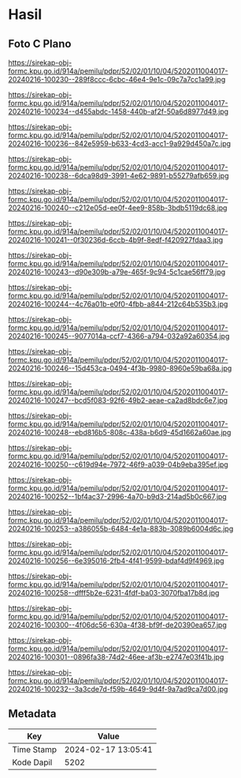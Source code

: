 # Hasil

## Foto C Plano

https://sirekap-obj-formc.kpu.go.id/914a/pemilu/pdpr/52/02/01/10/04/5202011004017-20240216-100230--289f8ccc-6cbc-46e4-9e1c-09c7a7cc1a99.jpg

https://sirekap-obj-formc.kpu.go.id/914a/pemilu/pdpr/52/02/01/10/04/5202011004017-20240216-100234--d455abdc-1458-440b-af2f-50a6d8977d49.jpg

https://sirekap-obj-formc.kpu.go.id/914a/pemilu/pdpr/52/02/01/10/04/5202011004017-20240216-100236--842e5959-b633-4cd3-acc1-9a929d450a7c.jpg

https://sirekap-obj-formc.kpu.go.id/914a/pemilu/pdpr/52/02/01/10/04/5202011004017-20240216-100238--6dca98d9-3991-4e62-9891-b55279afb659.jpg

https://sirekap-obj-formc.kpu.go.id/914a/pemilu/pdpr/52/02/01/10/04/5202011004017-20240216-100240--c212e05d-ee0f-4ee9-858b-3bdb5119dc68.jpg

https://sirekap-obj-formc.kpu.go.id/914a/pemilu/pdpr/52/02/01/10/04/5202011004017-20240216-100241--0f30236d-6ccb-4b9f-8edf-f420927fdaa3.jpg

https://sirekap-obj-formc.kpu.go.id/914a/pemilu/pdpr/52/02/01/10/04/5202011004017-20240216-100243--d90e309b-a79e-465f-9c94-5c1cae56ff79.jpg

https://sirekap-obj-formc.kpu.go.id/914a/pemilu/pdpr/52/02/01/10/04/5202011004017-20240216-100244--4c76a01b-e0f0-4fbb-a844-212c64b535b3.jpg

https://sirekap-obj-formc.kpu.go.id/914a/pemilu/pdpr/52/02/01/10/04/5202011004017-20240216-100245--9077014a-ccf7-4366-a794-032a92a60354.jpg

https://sirekap-obj-formc.kpu.go.id/914a/pemilu/pdpr/52/02/01/10/04/5202011004017-20240216-100246--15d453ca-0494-4f3b-9980-8960e59ba68a.jpg

https://sirekap-obj-formc.kpu.go.id/914a/pemilu/pdpr/52/02/01/10/04/5202011004017-20240216-100247--bcd5f083-92f6-49b2-aeae-ca2ad8bdc6e7.jpg

https://sirekap-obj-formc.kpu.go.id/914a/pemilu/pdpr/52/02/01/10/04/5202011004017-20240216-100248--ebd816b5-808c-438a-b6d9-45d1662a60ae.jpg

https://sirekap-obj-formc.kpu.go.id/914a/pemilu/pdpr/52/02/01/10/04/5202011004017-20240216-100250--c619d94e-7972-46f9-a039-04b9eba395ef.jpg

https://sirekap-obj-formc.kpu.go.id/914a/pemilu/pdpr/52/02/01/10/04/5202011004017-20240216-100252--1bf4ac37-2996-4a70-b9d3-214ad5b0c667.jpg

https://sirekap-obj-formc.kpu.go.id/914a/pemilu/pdpr/52/02/01/10/04/5202011004017-20240216-100253--a386055b-6484-4e1a-883b-3089b6004d6c.jpg

https://sirekap-obj-formc.kpu.go.id/914a/pemilu/pdpr/52/02/01/10/04/5202011004017-20240216-100256--6e395016-2fb4-4f41-9599-bdaf4d9f4969.jpg

https://sirekap-obj-formc.kpu.go.id/914a/pemilu/pdpr/52/02/01/10/04/5202011004017-20240216-100258--dfff5b2e-6231-4fdf-ba03-3070fba17b8d.jpg

https://sirekap-obj-formc.kpu.go.id/914a/pemilu/pdpr/52/02/01/10/04/5202011004017-20240216-100300--4f06dc56-630a-4f38-bf9f-de20390ea657.jpg

https://sirekap-obj-formc.kpu.go.id/914a/pemilu/pdpr/52/02/01/10/04/5202011004017-20240216-100301--0896fa38-74d2-46ee-af3b-e2747e03f41b.jpg

https://sirekap-obj-formc.kpu.go.id/914a/pemilu/pdpr/52/02/01/10/04/5202011004017-20240216-100232--3a3cde7d-f59b-4649-9d4f-9a7ad9ca7d00.jpg


## Metadata

| Key        | Value               |
| ---------- | ------------------- |
| Time Stamp | 2024-02-17 13:05:41 |
| Kode Dapil | 5202                |



